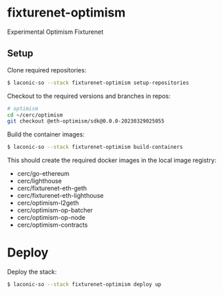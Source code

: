 # fixturenet-optimism

Experimental Optimism Fixturenet

## Setup

Clone required repositories:

```bash
$ laconic-so --stack fixturenet-optimism setup-repositories
```

Checkout to the required versions and branches in repos:

```bash
# optimism
cd ~/cerc/optimism
git checkout @eth-optimism/sdk@0.0.0-20230329025055
```

Build the container images:

```bash
$ laconic-so --stack fixturenet-optimism build-containers
```

This should create the required docker images in the local image registry:
* cerc/go-ethereum
* cerc/lighthouse
* cerc/fixturenet-eth-geth
* cerc/fixturenet-eth-lighthouse
* cerc/optimism-l2geth
* cerc/optimism-op-batcher
* cerc/optimism-op-node
* cerc/optimism-contracts

# Deploy

Deploy the stack:

```bash
$ laconic-so --stack fixturenet-optimism deploy up
```
